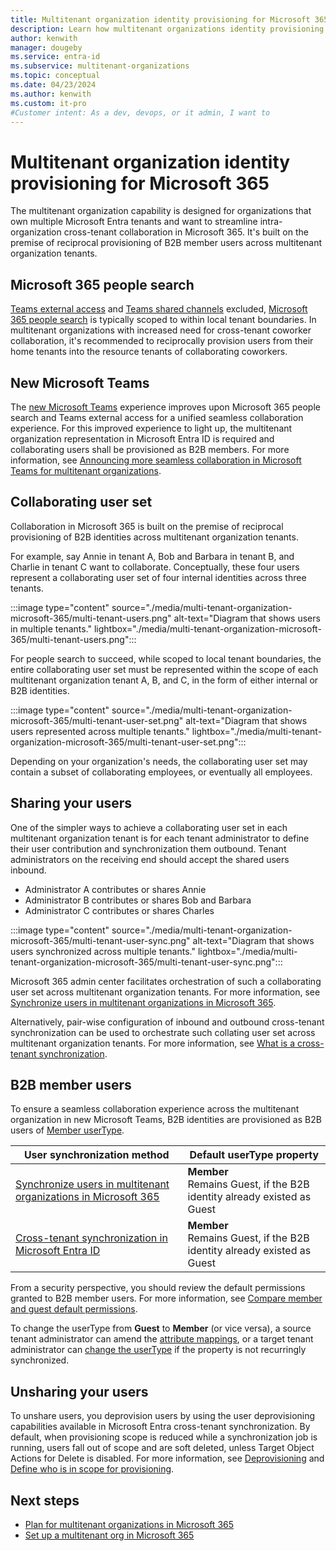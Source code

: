 ```yaml
---
title: Multitenant organization identity provisioning for Microsoft 365
description: Learn how multitenant organizations identity provisioning and Microsoft 365 work together.
author: kenwith
manager: dougeby
ms.service: entra-id
ms.subservice: multitenant-organizations
ms.topic: conceptual
ms.date: 04/23/2024
ms.author: kenwith
ms.custom: it-pro
#Customer intent: As a dev, devops, or it admin, I want to
---
```


# Multitenant organization identity provisioning for Microsoft 365

The multitenant organization capability is designed for organizations that own multiple Microsoft Entra tenants and want to streamline intra-organization cross-tenant collaboration in Microsoft 365. It's built on the premise of reciprocal provisioning of B2B member users across multitenant organization tenants.

## Microsoft 365 people search

[Teams external access](/microsoftteams/communicate-with-users-from-other-organizations) and [Teams shared channels](/microsoftteams/shared-channels#getting-started-with-shared-channels) excluded, [Microsoft 365 people search](/microsoft-365/enterprise/multi-tenant-people-search) is typically scoped to within local tenant boundaries. In multitenant organizations with increased need for cross-tenant coworker collaboration, it's recommended to reciprocally provision users from their home tenants into the resource tenants of collaborating coworkers.

## New Microsoft Teams

The [new Microsoft Teams](/microsoftteams/new-teams-desktop-admin) experience improves upon Microsoft 365 people search and Teams external access for a unified seamless collaboration experience. For this improved experience to light up, the multitenant organization representation in Microsoft Entra ID is required and collaborating users shall be provisioned as B2B members. For more information, see [Announcing more seamless collaboration in Microsoft Teams for multitenant organizations](https://techcommunity.microsoft.com/t5/microsoft-teams-blog/announcing-more-seamless-collaboration-in-microsoft-teams-for/ba-p/3901092).

## Collaborating user set

Collaboration in Microsoft 365 is built on the premise of reciprocal provisioning of B2B identities across multitenant organization tenants.

For example, say Annie in tenant A, Bob and Barbara in tenant B, and Charlie in tenant C want to collaborate. Conceptually, these four users represent a collaborating user set of four internal identities across three tenants.

:::image type="content" source="./media/multi-tenant-organization-microsoft-365/multi-tenant-users.png" alt-text="Diagram that shows users in multiple tenants." lightbox="./media/multi-tenant-organization-microsoft-365/multi-tenant-users.png":::

For people search to succeed, while scoped to local tenant boundaries, the entire collaborating user set must be represented within the scope of each multitenant organization tenant A, B, and C, in the form of either internal or B2B identities.

:::image type="content" source="./media/multi-tenant-organization-microsoft-365/multi-tenant-user-set.png" alt-text="Diagram that shows users represented across multiple tenants." lightbox="./media/multi-tenant-organization-microsoft-365/multi-tenant-user-set.png":::

Depending on your organization's needs, the collaborating user set may contain a subset of collaborating employees, or eventually all employees.

## Sharing your users

One of the simpler ways to achieve a collaborating user set in each multitenant organization tenant is for each tenant administrator to define their user contribution and synchronization them outbound. Tenant administrators on the receiving end should accept the shared users inbound.

- Administrator A contributes or shares Annie
- Administrator B contributes or shares Bob and Barbara
- Administrator C contributes or shares Charles

:::image type="content" source="./media/multi-tenant-organization-microsoft-365/multi-tenant-user-sync.png" alt-text="Diagram that shows users synchronized across multiple tenants." lightbox="./media/multi-tenant-organization-microsoft-365/multi-tenant-user-sync.png":::

Microsoft 365 admin center facilitates orchestration of such a collaborating user set across multitenant organization tenants. For more information, see [Synchronize users in multitenant organizations in Microsoft 365](/microsoft-365/enterprise/sync-users-multi-tenant-orgs).

Alternatively, pair-wise configuration of inbound and outbound cross-tenant synchronization can be used to orchestrate such collating user set across multitenant organization tenants. For more information, see [What is a cross-tenant synchronization](cross-tenant-synchronization-overview.md).

## B2B member users

To ensure a seamless collaboration experience across the multitenant organization in new Microsoft Teams, B2B identities are provisioned as B2B users of [Member userType](~/external-id/user-properties.md#user-type).

| User synchronization method | Default userType property |
| --- | --- |
| [Synchronize users in multitenant organizations in Microsoft 365](/microsoft-365/enterprise/sync-users-multi-tenant-orgs) | **Member**<br/> Remains Guest, if the B2B identity already existed as Guest |
| [Cross-tenant synchronization in Microsoft Entra ID](./cross-tenant-synchronization-overview.md) | **Member**<br/> Remains Guest, if the B2B identity already existed as Guest |

From a security perspective, you should review the default permissions granted to B2B member users. For more information, see [Compare member and guest default permissions](~/fundamentals/users-default-permissions.md#compare-member-and-guest-default-permissions).

To change the userType from **Guest** to **Member** (or vice versa), a source tenant administrator can amend the [attribute mappings](cross-tenant-synchronization-configure.md#step-9-review-attribute-mappings), or a target tenant administrator can [change the userType](~/fundamentals/how-to-manage-user-profile-info.yml#add-or-change-profile-information) if the property is not recurringly synchronized.

## Unsharing your users

To unshare users, you deprovision users by using the user deprovisioning capabilities available in Microsoft Entra cross-tenant synchronization. By default, when provisioning scope is reduced while a synchronization job is running, users fall out of scope and are soft deleted, unless Target Object Actions for Delete is disabled. For more information, see [Deprovisioning](cross-tenant-synchronization-overview.md#deprovisioning) and [Define who is in scope for provisioning](cross-tenant-synchronization-configure.md#step-8-optional-define-who-is-in-scope-for-provisioning-with-scoping-filters).

## Next steps

- [Plan for multitenant organizations in Microsoft 365](/microsoft-365/enterprise/plan-multi-tenant-org-overview)
- [Set up a multitenant org in Microsoft 365](/microsoft-365/enterprise/set-up-multi-tenant-org)
